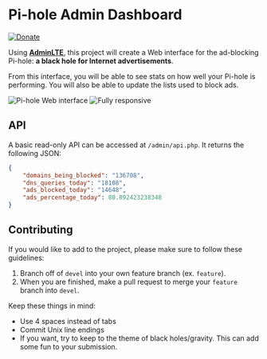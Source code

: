 Pi-hole Admin Dashboard
============
[![Donate](https://www.paypalobjects.com/en_US/i/btn/btn_donateCC_LG.gif "AdminLTE Presentation")](https://www.paypal.com/cgi-bin/webscr?cmd=_s-xclick&hosted_button_id=3J2L3Z4DHW9UY "Donate")

Using **[AdminLTE](https://almsaeedstudio.com)**, this project will create a Web interface for the ad-blocking Pi-hole: **a black hole for Internet advertisements**.

From this interface, you will be able to see stats on how well your Pi-hole is performing.  You will also be able to update the lists used to block ads.

![Pi-hole Web interface](http://i.imgur.com/x2iMfoc.png)
![Fully responsive](http://i.imgur.com/NyAIXm8.png)

## API
A basic read-only API can be accessed at `/admin/api.php`. It returns the following JSON:
```JSON
{
	"domains_being_blocked": "136708",
	"dns_queries_today": "18108",
	"ads_blocked_today": "14648",
	"ads_percentage_today": 80.892423238348
}
```

## Contributing
If you would like to add to the project, please make sure to follow these guidelines:

1. Branch off of ```devel``` into your own feature branch (ex. ```feature```).
2. When you are finished, make a pull request to merge your ```feature``` branch into ```devel```.

Keep these things in mind:

* Use 4 spaces instead of tabs
* Commit Unix line endings
* If you want, try to keep to the theme of black holes/gravity. This can add some fun to your submission.
